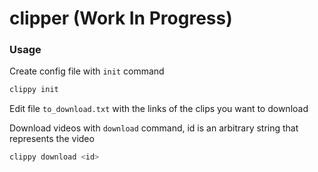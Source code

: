 # clipper (Work In Progress)


### Usage

Create config file with `init` command
```bash
clippy init
```

Edit file `to_download.txt` with the links of the clips you want to download

Download videos with `download` command, id is an arbitrary string that represents the video
```bash
clippy download <id>
```